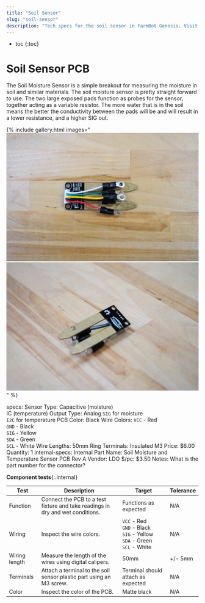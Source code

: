 ```yaml
---
title: "Soil Sensor"
slug: "soil-sensor"
description: "Tech specs for the soil sensor in FarmBot Genesis. Visit [our shop](http://shop.farm.bot) to purchase parts."
---
```


* toc
{:toc}


# Soil Sensor PCB

The Soil Moisture Sensor is a simple breakout for measuring the moisture in soil and similar materials. The soil moisture sensor is pretty straight forward to use. The two large exposed pads function as probes for the sensor, together acting as a variable resistor. The more water that is in the soil means the better the conductivity between the pads will be and will result in a lower resistance, and a higher SIG out.

{% include gallery.html images="
![Soil Sensor PCB](_images/soil_sensor_pcb_1.jpeg)
![Soil Sensor PCB](_images/soil_sensor_pcb_2.jpeg)
" %}

specs:
  Sensor Type: Capacitive (moisture)<br>IC (temperature)
  Output Type: Analog `SIG` for moisture<br>`I2C` for temperature
  PCB Color: Black
  Wire Colors: `VCC` - Red<br>`GND` - Black<br>`SIG` - Yellow<br>`SDA` - Green<br>`SCL` - White
  Wire Lengths: 50mm
  Ring Terminals: Insulated M3
  Price: $6.00
  Quantity: 1
internal-specs:
  Internal Part Name: Soil Moisture and Temperature Sensor PCB Rev A
  Vendor: LDO
  $/pc: $3.50
  Notes: What is the part number for the connector?

**Component tests**{:.internal}

|Test         |Description  |Target       |Tolerance    |
|-------------|-------------|-------------|-------------|
|Function     |Connect the PCB to a test fixture and take readings in dry and wet conditions.|Functions as expected|N/A
|Wiring       |Inspect the wire colors.|`VCC` - Red<br>`GND` - Black<br>`SIG` - Yellow<br>`SDA` - Green<br>`SCL` - White|N/A
|Wiring length|Measure the length of the wires using digital calipers.|50mm|+/- 5mm
|Terminals    |Attach a terminal to the soil sensor plastic part using an M3 screw.|Terminal should attach as expected|N/A
|Color        |Inspect the color of the PCB.|Matte black|N/A